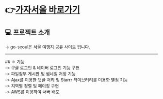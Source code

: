 # 👉[가자서울 바로가기](http://가자서울.shop)<br>

## 💻 프로젝트 소개

-> go-seoul은 서울 여행지 공유 사이트 입니다.<br/>

<hr/>
## ⚛️ 기능 <br/>
-> 구글 로그인 & 네이버 로그인 기능 구현<br>
-> 파일첨부 게시판 및 썸네일 저장 기능<br>
-> Ajax를 이용한 댓글 처리 및 Starrr 라이브러리를 이용한 별점 기능<br>
-> 지역별 정렬 및 페이징 구현<br>
-> AWS를 이용하여 서버 배포 

